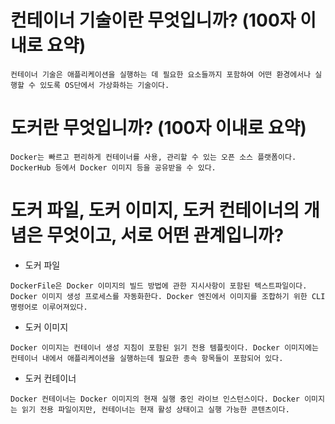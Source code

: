 # 컨테이너 기술이란 무엇입니까? (100자 이내로 요약)

    컨테이너 기술은 애플리케이션을 실행하는 데 필요한 요소들까지 포함하여 어떤 환경에서나 실행할 수 있도록 OS단에서 가상화하는 기술이다.

# 도커란 무엇입니까? (100자 이내로 요약)

    Docker는 빠르고 편리하게 컨테이너를 사용, 관리할 수 있는 오픈 소스 플랫폼이다. DockerHub 등에서 Docker 이미지 등을 공유받을 수 있다.

# 도커 파일, 도커 이미지, 도커 컨테이너의 개념은 무엇이고, 서로 어떤 관계입니까?

- 도커 파일
<pre><code>DockerFile은 Docker 이미지의 빌드 방법에 관한 지시사항이 포함된 텍스트파일이다. Docker 이미지 생성 프로세스를 자동화한다. Docker 엔진에서 이미지를 조합하기 위한 CLI 명령어로 이루어져있다.</code></pre>

- 도커 이미지
<pre><code>Docker 이미지는 컨테이너 생성 지침이 포함된 읽기 전용 템플릿이다. Docker 이미지에는 컨테이너 내에서 애플리케이션을 실행하는데 필요한 종속 항목들이 포함되어 있다.</code></pre>

- 도커 컨테이너
<pre><code>Docker 컨테이너는 Docker 이미지의 현재 실행 중인 라이브 인스턴스이다. Docker 이미지는 읽기 전용 파일이지만, 컨테이너는 현재 활성 상태이고 실행 가능한 콘텐츠이다.</code></pre>
